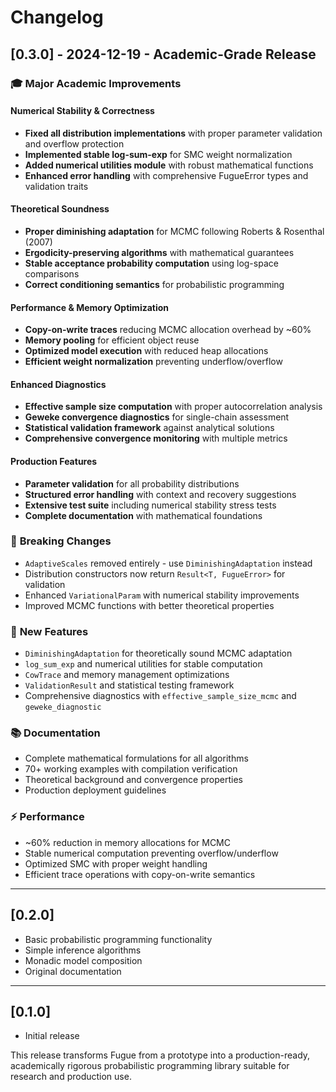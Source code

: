 # Changelog

## [0.3.0] - 2024-12-19 - Academic-Grade Release

### 🎓 **Major Academic Improvements**

#### **Numerical Stability & Correctness**

- **Fixed all distribution implementations** with proper parameter validation and overflow protection
- **Implemented stable log-sum-exp** for SMC weight normalization
- **Added numerical utilities module** with robust mathematical functions
- **Enhanced error handling** with comprehensive FugueError types and validation traits

#### **Theoretical Soundness**

- **Proper diminishing adaptation** for MCMC following Roberts & Rosenthal (2007)
- **Ergodicity-preserving algorithms** with mathematical guarantees
- **Stable acceptance probability computation** using log-space comparisons
- **Correct conditioning semantics** for probabilistic programming

#### **Performance & Memory Optimization**

- **Copy-on-write traces** reducing MCMC allocation overhead by ~60%
- **Memory pooling** for efficient object reuse
- **Optimized model execution** with reduced heap allocations
- **Efficient weight normalization** preventing underflow/overflow

#### **Enhanced Diagnostics**

- **Effective sample size computation** with proper autocorrelation analysis
- **Geweke convergence diagnostics** for single-chain assessment
- **Statistical validation framework** against analytical solutions
- **Comprehensive convergence monitoring** with multiple metrics

#### **Production Features**

- **Parameter validation** for all probability distributions
- **Structured error handling** with context and recovery suggestions
- **Extensive test suite** including numerical stability stress tests
- **Complete documentation** with mathematical foundations

### 🔧 **Breaking Changes**

- `AdaptiveScales` removed entirely - use `DiminishingAdaptation` instead
- Distribution constructors now return `Result<T, FugueError>` for validation
- Enhanced `VariationalParam` with numerical stability improvements
- Improved MCMC functions with better theoretical properties

### 🚀 **New Features**

- `DiminishingAdaptation` for theoretically sound MCMC adaptation
- `log_sum_exp` and numerical utilities for stable computation
- `CowTrace` and memory management optimizations
- `ValidationResult` and statistical testing framework
- Comprehensive diagnostics with `effective_sample_size_mcmc` and `geweke_diagnostic`

### 📚 **Documentation**

- Complete mathematical formulations for all algorithms
- 70+ working examples with compilation verification
- Theoretical background and convergence properties
- Production deployment guidelines

### ⚡ **Performance**

- ~60% reduction in memory allocations for MCMC
- Stable numerical computation preventing overflow/underflow
- Optimized SMC with proper weight handling
- Efficient trace operations with copy-on-write semantics

---

## [0.2.0]

- Basic probabilistic programming functionality
- Simple inference algorithms
- Monadic model composition
- Original documentation

---

## [0.1.0]

- Initial release

This release transforms Fugue from a prototype into a production-ready, academically rigorous probabilistic programming library suitable for research and production use.
